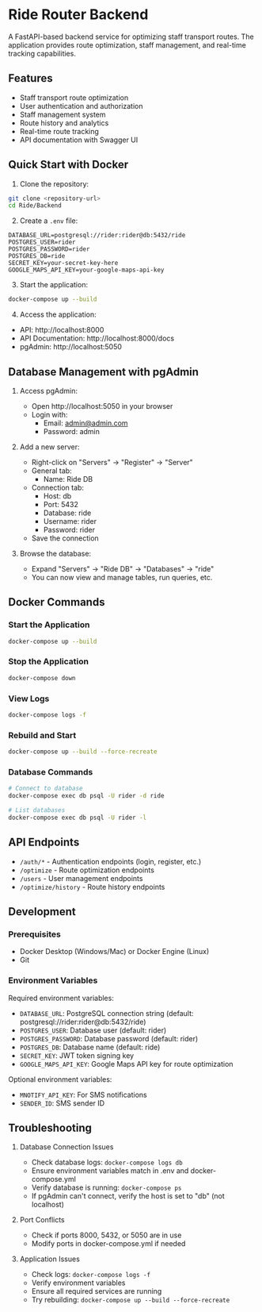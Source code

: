 # Ride Router Backend

A FastAPI-based backend service for optimizing staff transport routes. The application provides route optimization, staff management, and real-time tracking capabilities.

## Features

- Staff transport route optimization
- User authentication and authorization
- Staff management system
- Route history and analytics
- Real-time route tracking
- API documentation with Swagger UI

## Quick Start with Docker

1. Clone the repository:
```bash
git clone <repository-url>
cd Ride/Backend
```

2. Create a `.env` file:
```env
DATABASE_URL=postgresql://rider:rider@db:5432/ride
POSTGRES_USER=rider
POSTGRES_PASSWORD=rider
POSTGRES_DB=ride
SECRET_KEY=your-secret-key-here
GOOGLE_MAPS_API_KEY=your-google-maps-api-key
```

3. Start the application:
```bash
docker-compose up --build
```

4. Access the application:
- API: http://localhost:8000
- API Documentation: http://localhost:8000/docs
- pgAdmin: http://localhost:5050

## Database Management with pgAdmin

1. Access pgAdmin:
   - Open http://localhost:5050 in your browser
   - Login with:
     - Email: admin@admin.com
     - Password: admin

2. Add a new server:
   - Right-click on "Servers" → "Register" → "Server"
   - General tab:
     - Name: Ride DB
   - Connection tab:
     - Host: db
     - Port: 5432
     - Database: ride
     - Username: rider
     - Password: rider
   - Save the connection

3. Browse the database:
   - Expand "Servers" → "Ride DB" → "Databases" → "ride"
   - You can now view and manage tables, run queries, etc.

## Docker Commands

### Start the Application
```bash
docker-compose up --build
```

### Stop the Application
```bash
docker-compose down
```

### View Logs
```bash
docker-compose logs -f
```

### Rebuild and Start
```bash
docker-compose up --build --force-recreate
```

### Database Commands
```bash
# Connect to database
docker-compose exec db psql -U rider -d ride

# List databases
docker-compose exec db psql -U rider -l
```

## API Endpoints

- `/auth/*` - Authentication endpoints (login, register, etc.)
- `/optimize` - Route optimization endpoints
- `/users` - User management endpoints
- `/optimize/history` - Route history endpoints

## Development

### Prerequisites
- Docker Desktop (Windows/Mac) or Docker Engine (Linux)
- Git

### Environment Variables
Required environment variables:
- `DATABASE_URL`: PostgreSQL connection string (default: postgresql://rider:rider@db:5432/ride)
- `POSTGRES_USER`: Database user (default: rider)
- `POSTGRES_PASSWORD`: Database password (default: rider)
- `POSTGRES_DB`: Database name (default: ride)
- `SECRET_KEY`: JWT token signing key
- `GOOGLE_MAPS_API_KEY`: Google Maps API key for route optimization

Optional environment variables:
- `MNOTIFY_API_KEY`: For SMS notifications
- `SENDER_ID`: SMS sender ID

## Troubleshooting

1. Database Connection Issues
   - Check database logs: `docker-compose logs db`
   - Ensure environment variables match in .env and docker-compose.yml
   - Verify database is running: `docker-compose ps`
   - If pgAdmin can't connect, verify the host is set to "db" (not localhost)

2. Port Conflicts
   - Check if ports 8000, 5432, or 5050 are in use
   - Modify ports in docker-compose.yml if needed

3. Application Issues
   - Check logs: `docker-compose logs -f`
   - Verify environment variables
   - Ensure all required services are running
   - Try rebuilding: `docker-compose up --build --force-recreate`
